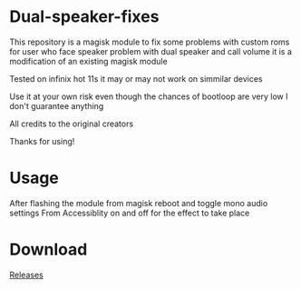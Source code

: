 # Dual-speaker-fixes
This repository is a magisk module to fix some problems with custom roms for user who face speaker problem with dual speaker and call volume it is a modification of an existing magisk module

Tested on infinix hot 11s it may or may not work on simmilar devices

Use it at your own risk even though the chances of bootloop are very low I don't guarantee anything

All credits to the original creators

Thanks for using!
# Usage
After flashing the module from magisk reboot and toggle mono audio settings From Accessiblity on and off for the effect to take place
# Download
[Releases](https://github.com/AnshhSingh/dual-speaker-fixes/releases)
